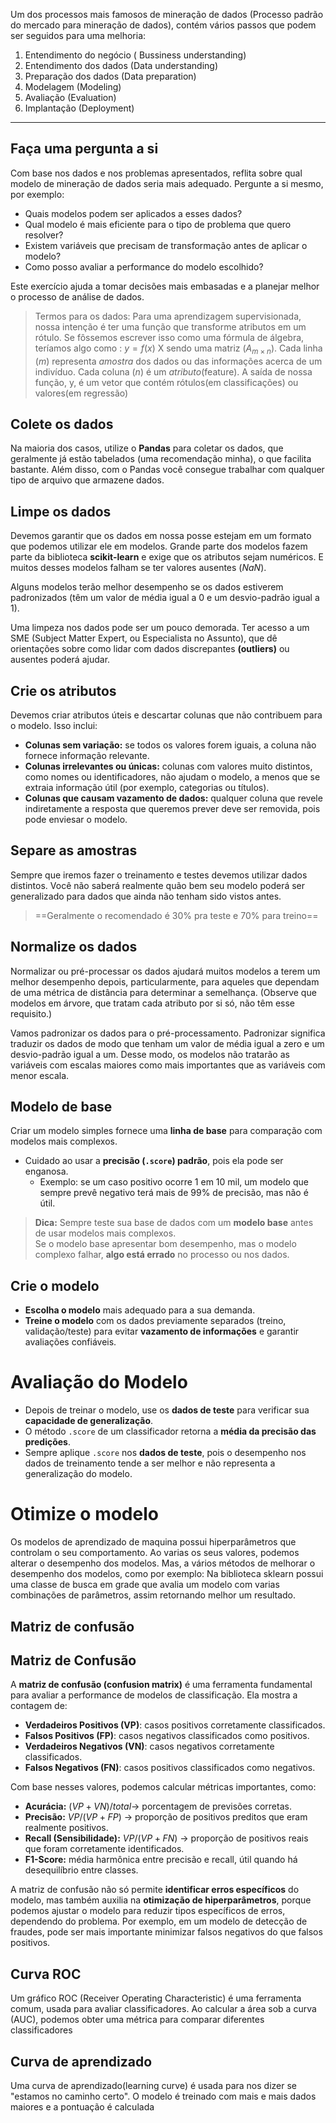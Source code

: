 Um dos processos mais famosos de mineração de dados (Processo padrão do mercado para mineração de dados), contém vários passos que podem ser seguidos para uma melhoria:

1. Entendimento do negócio ( Bussiness understanding)
2. Entendimento dos dados (Data understanding)
3. Preparação dos dados (Data preparation)
4. Modelagem (Modeling)
5. Avaliação (Evaluation)
6. Implantação (Deployment)
---
## Faça uma pergunta a si

Com base nos dados e nos problemas apresentados, reflita sobre qual modelo de mineração de dados seria mais adequado. Pergunte a si mesmo, por exemplo:  

- Quais modelos podem ser aplicados a esses dados?  
- Qual modelo é mais eficiente para o tipo de problema que quero resolver?  
- Existem variáveis que precisam de transformação antes de aplicar o modelo?  
- Como posso avaliar a performance do modelo escolhido?  

Este exercício ajuda a tomar decisões mais embasadas e a planejar melhor o processo de análise de dados.

> Termos para os dados:
> Para uma aprendizagem supervisionada, nossa intenção é ter uma função que transforme atributos em um rótulo. Se fôssemos escrever isso como uma fórmula de álgebra, teríamos algo como : 
> $y = f(x)$
> X sendo uma matriz ($A_{m \times n}$). Cada linha ($m$) representa _amostra_ dos dados ou das informações acerca de um indivíduo. Cada coluna ($n$) é um _atributo_(feature). A saída de nossa função, y, é um vetor que contém rótulos(em classificações) ou valores(em regressão)

## Colete os dados

Na maioria dos casos, utilize o **Pandas** para coletar os dados, que geralmente já estão tabelados (uma recomendação minha), o que facilita bastante. Além disso, com o Pandas você consegue trabalhar com qualquer tipo de arquivo que armazene dados.

## Limpe os dados

Devemos garantir que os dados em nossa posse estejam em um formato que podemos utilizar ele em modelos. Grande parte dos modelos fazem parte da biblioteca **scikit-learn** e exige que os atributos sejam numéricos. E muitos desses modelos falham se ter valores ausentes ($NaN$).

Alguns modelos terão melhor desempenho se os dados estiverem padronizados (têm um valor de média igual a 0 e um desvio-padrão igual a 1).

Uma limpeza nos dados pode ser um pouco demorada. Ter acesso a um SME (Subject Matter Expert, ou Especialista no Assunto), que dê orientações sobre como lidar com dados discrepantes **(outliers)** ou ausentes poderá ajudar.

## Crie os atributos

Devemos criar atributos úteis e descartar colunas que não contribuem para o modelo. Isso inclui:  

- **Colunas sem variação:** se todos os valores forem iguais, a coluna não fornece informação relevante.  
- **Colunas irrelevantes ou únicas:** colunas com valores muito distintos, como nomes ou identificadores, não ajudam o modelo, a menos que se extraia informação útil (por exemplo, categorias ou títulos).  
- **Colunas que causam vazamento de dados:** qualquer coluna que revele indiretamente a resposta que queremos prever deve ser removida, pois pode enviesar o modelo.  
## Separe as amostras
Sempre que iremos fazer o treinamento e testes devemos utilizar dados distintos. Você não saberá realmente quão bem seu modelo poderá ser generalizado para dados que ainda não tenham sido vistos antes.

>==Geralmente o recomendado é 30% pra teste e 70% para treino==

## Normalize os dados

Normalizar ou pré-processar os dados ajudará muitos modelos a terem um melhor desempenho depois, particularmente, para aqueles que dependam de uma métrica de distância para determinar a semelhança. (Observe que modelos em árvore, que tratam cada atributo por si só, não têm esse requisito.) 

Vamos padronizar os dados para o pré-processamento. Padronizar significa traduzir os dados de modo que tenham um valor de média igual a zero e um desvio-padrão igual a um. Desse modo, os modelos não tratarão as variáveis com escalas maiores como mais importantes que as variáveis com menor escala.


## Modelo de base

Criar um modelo simples fornece uma **linha de base** para comparação com modelos mais complexos.  

- Cuidado ao usar a **precisão (`.score`) padrão**, pois ela pode ser enganosa.  
  - Exemplo: se um caso positivo ocorre 1 em 10 mil, um modelo que sempre prevê negativo terá mais de 99% de precisão, mas não é útil.  
  
> **Dica:** Sempre teste sua base de dados com um **modelo base** antes de usar modelos mais complexos.  
> Se o modelo base apresentar bom desempenho, mas o modelo complexo falhar, **algo está errado** no processo ou nos dados.

## Crie o modelo

- **Escolha o modelo** mais adequado para a sua demanda.  
- **Treine o modelo** com os dados previamente separados (treino, validação/teste) para evitar **vazamento de informações** e garantir avaliações confiáveis.

# Avaliação do Modelo

- Depois de treinar o modelo, use os **dados de teste** para verificar sua **capacidade de generalização**.  
- O método `.score` de um classificador retorna a **média da precisão das predições**.  
- Sempre aplique `.score` nos **dados de teste**, pois o desempenho nos dados de treinamento tende a ser melhor e não representa a generalização do modelo.
# Otimize o modelo

Os modelos de aprendizado de maquina possui hiperparâmetros que controlam o seu comportamento. Ao varias os seus valores, podemos alterar o desempenho dos modelos. Mas, a vários métodos de melhorar o desempenho dos modelos, como por exemplo: Na biblioteca sklearn possui uma classe de busca em grade que avalia um modelo com varias combinações de parâmetros, assim retornando melhor um resultado.

## Matriz de confusão

## Matriz de Confusão

A **matriz de confusão (confusion matrix)** é uma ferramenta fundamental para avaliar a performance de modelos de classificação. Ela mostra a contagem de:

- **Verdadeiros Positivos (VP)**: casos positivos corretamente classificados.  
- **Falsos Positivos (FP)**: casos negativos classificados como positivos.  
- **Verdadeiros Negativos (VN)**: casos negativos corretamente classificados.  
- **Falsos Negativos (FN)**: casos positivos classificados como negativos.  

Com base nesses valores, podemos calcular métricas importantes, como:

- **Acurácia:** $(VP + VN) / total$→ porcentagem de previsões corretas.  
- **Precisão:** $VP / (VP + FP)$ → proporção de positivos preditos que eram realmente positivos.  
- **Recall (Sensibilidade):** $VP / (VP + FN)$ → proporção de positivos reais que foram corretamente identificados.  
- **F1-Score:** média harmônica entre precisão e recall, útil quando há desequilíbrio entre classes.

A matriz de confusão não só permite **identificar erros específicos** do modelo, mas também auxilia na **otimização de hiperparâmetros**, porque podemos ajustar o modelo para reduzir tipos específicos de erros, dependendo do problema. Por exemplo, em um modelo de detecção de fraudes, pode ser mais importante minimizar falsos negativos do que falsos positivos.

## Curva ROC

Um gráfico ROC (Receiver Operating Characteristic) é uma ferramenta comum, usada para avaliar classificadores. Ao calcular a área sob a curva (AUC), podemos obter uma métrica para comparar diferentes classificadores

## Curva de aprendizado

Uma curva de aprendizado(learning curve) é usada para nos dizer se "estamos no caminho certo". O modelo é treinado com mais e mais dados maiores e a pontuação é calculada 

